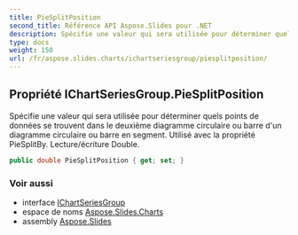 ```yaml
---
title: PieSplitPosition
second_title: Référence API Aspose.Slides pour .NET
description: Spécifie une valeur qui sera utilisée pour déterminer quels points de données se trouvent dans le deuxième diagramme circulaire ou barre d'un diagramme circulaire ou barre en segment. Utilisé avec la propriété PieSplitBy. Lecture/écriture Double.
type: docs
weight: 150
url: /fr/aspose.slides.charts/ichartseriesgroup/piesplitposition/
---
```


## Propriété IChartSeriesGroup.PieSplitPosition

Spécifie une valeur qui sera utilisée pour déterminer quels points de données se trouvent dans le deuxième diagramme circulaire ou barre d'un diagramme circulaire ou barre en segment. Utilisé avec la propriété PieSplitBy. Lecture/écriture Double.

```csharp
public double PieSplitPosition { get; set; }
```

### Voir aussi

* interface [IChartSeriesGroup](../../ichartseriesgroup)
* espace de noms [Aspose.Slides.Charts](../../ichartseriesgroup)
* assembly [Aspose.Slides](../../../)

<!-- NE PAS ÉDITER : généré par xmldocmd pour Aspose.Slides.dll -->